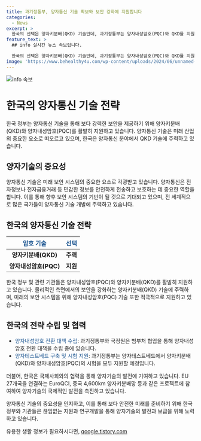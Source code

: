 ```yaml
---
title: 과기정통부, 양자통신 기술 확보와 보안 강화에 지원합니다
categories:
  - News
excerpt: >
  한국의 선택은 양자키분배(QKD) 기술인데, 과기정통부는 양자내성암호(PQC)와 QKD를 지원하며, 양자키분배 기술은 양자기기를 연결하여 양자통신 기술개발에 기여할 수 있는 중간단계의 기술로 의미가 있습니다. 현재 과기정통부가 구축 중인 양자테스트베드에서 양자키분배(QKD)와 양자내성암호(PQC)의 시험을 모두 지원할 예정이며, 주요국들도 양자통신 기술을 적용 중이다. (150자)
feature_text: >
  ## info 실시간 뉴스 속보입니다.

  한국의 선택은 양자키분배(QKD) 기술인데, 과기정통부는 양자내성암호(PQC)와 QKD를 지원하며, 양자키분배 기술은 양자기기를 연결하여 양자통신 기술개발에 기여할 수 있는 중간단계의 기술로 의미가 있습니다. 현재 과기정통부가 구축 중인 양자테스트베드에서 양자키분배(QKD)와 양자내성암호(PQC)의 시험을 모두 지원할 예정이며, 주요국들도 양자통신 기술을 적용 중이다. (150자)
image: 'https://www.behealthy4u.com/wp-content/uploads/2024/06/unnamed-file.png'
---
```


<p><img src="https://www.behealthy4u.com/wp-content/uploads/2024/06/unnamed-file.png" alt="info 속보" /></p>

<h1>한국의 양자통신 기술 전략</h1>

<p data-ke-size="size16">한국 정부는 양자통신 기술을 통해 보다 강력한 보안을 제공하기 위해 양자키분배(QKD)와 양자내성암호(PQC)를 활발히 지원하고 있습니다. 양자통신 기술은 미래 산업의 중요한 요소로 떠오르고 있으며, 한국은 양자통신 분야에서 QKD 기술에 주력하고 있습니다.</p>

<h2 data-ke-size="size26">양자기술의 중요성</h2>

<p data-ke-size="size16">양자통신 기술은 미래 보안 시스템의 중요한 요소로 각광받고 있습니다. 양자통신은 전자정보나 전자금융거래 등 민감한 정보를 안전하게 전송하고 보호하는 데 중요한 역할을 합니다. 이를 통해 향후 보안 시스템의 기반이 될 것으로 기대되고 있으며, 전 세계적으로 많은 국가들이 양자통신 기술 개발에 주력하고 있습니다.</p>

<h2 data-ke-size="size26">한국의 양자통신 기술 전략</h2>

<table>
    <thead>
        <tr>
            <th><span style="color: #1a5490;">암호 기술</span></th>
            <th><span style="color: #1a5490;">선택</span></th>
        </tr>
    </thead>
    <tbody>
        <tr>
            <td style="text-align: center; height: 17px;"><b>양자키분배(QKD)</b></td>
            <td style="text-align: center; height: 17px;"><b>주력</b></td>
        </tr>
        <tr>
            <td style="text-align: center; height: 17px;"><b>양자내성암호(PQC)</b></td>
            <td style="text-align: center; height: 17px;"><b>지원</b></td>
        </tr>
    </tbody>
</table>

<p data-ke-size="size16">한국 정부 및 관련 기관들은 양자내성암호(PQC)와 양자키분배(QKD)를 활발히 지원하고 있습니다. 물리적인 측면에서의 보안을 강화하는 양자키분배(QKD) 기술에 주력하며, 미래의 보안 시스템을 위해 양자내성암호(PQC) 기술 또한 적극적으로 지원하고 있습니다.</p>

<h2 data-ke-size="size26">한국의 전략 수립 및 협력</h2>

<ul>
    <li><span style="color: #1a5490;">양자내성암호 전환 대책 수립</span>: 과기정통부와 국정원은 범부처 협업을 통해 양자내성암호 전환 대책을 수립 중에 있습니다.</li>
    <li><span style="color: #1a5490;">양자테스트베드 구축 및 시험 지원</span>: 과기정통부는 양자테스트베드에서 양자키분배(QKD)와 양자내성암호(PQC)의 시험을 모두 지원할 예정입니다.</li>
</ul>

<p data-ke-size="size16">더불어, 한국은 국제사회와의 협력을 통해 양자기술의 발전에 기여하고 있습니다. EU 27개국을 연결하는 EuroQCI, 중국 4,600km 양자키분배망 등과 같은 프로젝트에 참여하여 양자기술의 국제적인 발전을 촉진하고 있습니다.</p>

<p data-ke-size="size16">양자통신 기술의 중요성을 인지하고, 이를 통해 보다 안전한 미래를 준비하기 위해 한국 정부와 기관들은 끊임없는 지원과 연구개발을 통해 양자기술의 발전과 보급을 위해 노력하고 있습니다.</p>
유용한 생활 정보가 필요하시다면, <a href="https://qoogle.tistory.com" rel="dofollow">qoogle.tistory.com</a>


